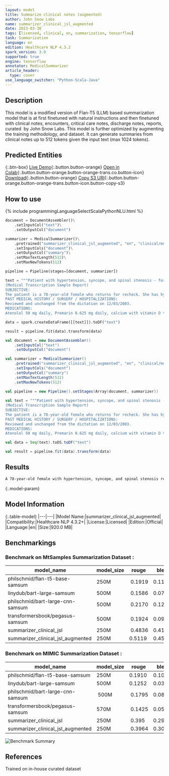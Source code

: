 ```yaml
---
layout: model
title: Summarize clinical notes (augmented)
author: John Snow Labs
name: summarizer_clinical_jsl_augmented
date: 2023-03-30
tags: [licensed, clinical, en, summarization, tensorflow]
task: Summarization
language: en
edition: Healthcare NLP 4.3.2
spark_version: 3.0
supported: true
engine: tensorflow
annotator: MedicalSummarizer
article_header:
  type: cover
use_language_switcher: "Python-Scala-Java"
---
```


## Description

This model is a modified version of Flan-T5 (LLM) based summarization model that is at first finetuned with natural instructions and then finetuned with clinical notes, encounters, critical care notes, discharge notes, reports, curated  by John Snow Labs. This model is further optimized by augmenting the training methodology, and dataset. It can generate summaries from clinical notes up to 512 tokens given the input text (max 1024 tokens).

## Predicted Entities



{:.btn-box}
[Live Demo](https://demo.johnsnowlabs.com/healthcare/MEDICAL_TEXT_SUMMARIZATION/){:.button.button-orange}
[Open in Colab](https://colab.research.google.com/github/JohnSnowLabs/spark-nlp-workshop/blob/master/tutorials/Certification_Trainings/Healthcare/32.Medical_Text_Summarization.ipynb){:.button.button-orange.button-orange-trans.co.button-icon}
[Download](https://s3.amazonaws.com/auxdata.johnsnowlabs.com/clinical/models/summarizer_clinical_jsl_augmented_en_4.3.2_3.0_1680203312371.zip){:.button.button-orange}
[Copy S3 URI](s3://auxdata.johnsnowlabs.com/clinical/models/summarizer_clinical_jsl_augmented_en_4.3.2_3.0_1680203312371.zip){:.button.button-orange.button-orange-trans.button-icon.button-copy-s3}

## How to use



<div class="tabs-box" markdown="1">
{% include programmingLanguageSelectScalaPythonNLU.html %}

```python
document = DocumentAssembler()\
    .setInputCol("text")\
    .setOutputCol("document")

summarizer = MedicalSummarizer()\
    .pretrained("summarizer_clinical_jsl_augmented", "en", "clinical/models")\
    .setInputCols("document")\
    .setOutputCol("summary")\
    .setMaxTextLength(512)\
    .setMaxNewTokens(512)

pipeline = Pipeline(stages=[document, summarizer])

text = """Patient with hypertension, syncope, and spinal stenosis - for recheck.
(Medical Transcription Sample Report)
SUBJECTIVE:
The patient is a 78-year-old female who returns for recheck. She has hypertension. She denies difficulty with chest pain, palpations, orthopnea, nocturnal dyspnea, or edema.
PAST MEDICAL HISTORY / SURGERY / HOSPITALIZATIONS:
Reviewed and unchanged from the dictation on 12/03/2003.
MEDICATIONS:
Atenolol 50 mg daily, Premarin 0.625 mg daily, calcium with vitamin D two to three pills daily, multivitamin daily, aspirin as needed, and TriViFlor 25 mg two pills daily. She also has Elocon cream 0.1% and Synalar cream 0.01% that she uses as needed for rash."""

data = spark.createDataFrame([[text]]).toDF("text")

result = pipeline.fit(data).transform(data)
```
```scala
val document = new DocumentAssembler()
    .setInputCol("text")
    .setOutputCol("document")

val summarizer = MedicalSummarizer()
    .pretrained("summarizer_clinical_jsl_augmented", "en", "clinical/models")
    .setInputCols("document")
    .setOutputCol("summary")
    .setMaxTextLength(512)
    .setMaxNewTokens(512)

val pipeline = new Pipeline().setStages(Array(document, summarizer))
                                        
val text = """Patient with hypertension, syncope, and spinal stenosis - for recheck.
(Medical Transcription Sample Report)
SUBJECTIVE:
The patient is a 78-year-old female who returns for recheck. She has hypertension. She denies difficulty with chest pain, palpations, orthopnea, nocturnal dyspnea, or edema.
PAST MEDICAL HISTORY / SURGERY / HOSPITALIZATIONS:
Reviewed and unchanged from the dictation on 12/03/2003.
MEDICATIONS:
Atenolol 50 mg daily, Premarin 0.625 mg daily, calcium with vitamin D two to three pills daily, multivitamin daily, aspirin as needed, and TriViFlor 25 mg two pills daily. She also has Elocon cream 0.1% and Synalar cream 0.01% that she uses as needed for rash."""

val data = Seq(text).toDS.toDF("text")

val result = pipeline.fit(data).transform(data)
```
</div>

## Results

```bash
A 78-year-old female with hypertension, syncope, and spinal stenosis returns for a recheck. She denies difficulty with chest pain, palpations, orthopnea, nocturnal dyspnea, or edema. Her medications include Atenolol, Premarin, calcium with vitamin D, multivitamin, aspirin, and TriViFlor. She also has Elocon cream and Synalar cream for rash.
```

{:.model-param}
## Model Information

{:.table-model}
|---|---|
|Model Name:|summarizer_clinical_jsl_augmented|
|Compatibility:|Healthcare NLP 4.3.2+|
|License:|Licensed|
|Edition:|Official|
|Language:|en|
|Size:|920.0 MB|

## Benchmarkings

### Benchmark on MtSamples Summarization Dataset : 

| model_name | model_size | rouge | bleu | bertscore_precision | bertscore_recall: | bertscore_f1 |
|--|--|--|--|--|--|--|
philschmid/flan-t5-base-samsum | 250M | 0.1919 | 0.1124 | 0.8409 | 0.8964 | 0.8678 | 
linydub/bart-large-samsum | 500M | 0.1586 | 0.0732 | 0.8747 | 0.8184 | 0.8456 | 
philschmid/bart-large-cnn-samsum |  500M | 0.2170 | 0.1299 | 0.8846 | 0.8436 | 0.8636 |
transformersbook/pegasus-samsum | 500M | 0.1924 | 0.0965 | 0.8920 | 0.8149 | 0.8517 | 
summarizer_clinical_jsl | 250M | 0.4836 | 0.4188 | 0.9041 | 0.9374 | 0.9204 | 
summarizer_clinical_jsl_augmented | 250M | 0.5119 | 0.4545 | 0.9282 | 0.9526 | 0.9402 |

### Benchmark on MIMIC Summarization Dataset :

| model_name | model_size | rouge | bleu | bertscore_precision | bertscore_recall: | bertscore_f1 |
|--|--|--|--|--|--|--|
philschmid/flan-t5-base-samsum | 250M | 0.1910 | 0.1037 | 0.8708 | 0.9056 | 0.8879 | 
linydub/bart-large-samsum | 500M | 0.1252 | 0.0382 | 0.8933 | 0.8440 | 0.8679 |
philschmid/bart-large-cnn-samsum | 500M | 0.1795 | 0.0889 | 0.9172 | 0.8978 | 0.9074 | 
transformersbook/pegasus-samsum | 570M | 0.1425 | 0.0582 | 0.9171 | 0.8682 | 0.8920 |
summarizer_clinical_jsl | 250M | 0.395 | 0.2962 | 0.895 | 0.9316 | 0.913 | 
summarizer_clinical_jsl_augmented | 250M | 0.3964 | 0.307 | 0.9109 | 0.9452 | 0.9227 |


![Benchmark Summary](https://github.com/JohnSnowLabs/jsl-private-projects/blob/llm_benchmarks/internal_projects/LLM_Experiments/jsl-summarization-benchmarks.png?raw=true)

## References

Trained on in-house curated dataset
